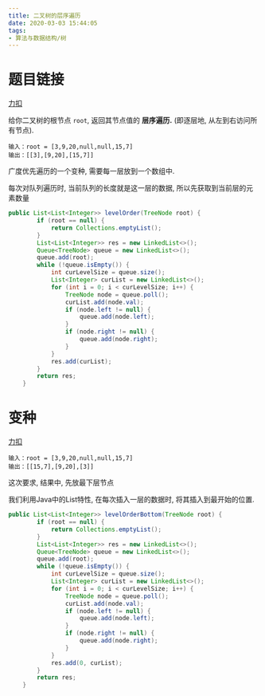 ```yaml
---
title: 二叉树的层序遍历
date: 2020-03-03 15:44:05
tags: 
- 算法与数据结构/树
---
```


# 题目链接

[力扣](https://leetcode-cn.com/problems/binary-tree-level-order-traversal/)


给你二叉树的根节点 `root`, 返回其节点值的 **层序遍历.** (即逐层地, 从左到右访问所有节点).

```
输入：root = [3,9,20,null,null,15,7]
输出：[[3],[9,20],[15,7]]
```

广度优先遍历的一个变种, 需要每一层放到一个数组中.

每次对队列遍历时, 当前队列的长度就是这一层的数据, 所以先获取到当前层的元素数量

```java
public List<List<Integer>> levelOrder(TreeNode root) {
		if (root == null) {
			return Collections.emptyList();
		}
		List<List<Integer>> res = new LinkedList<>();
		Queue<TreeNode> queue = new LinkedList<>();
		queue.add(root);
		while (!queue.isEmpty()) {
			int curLevelSize = queue.size();
			List<Integer> curList = new LinkedList<>();
			for (int i = 0; i < curLevelSize; i++) {
				TreeNode node = queue.poll();
				curList.add(node.val);
				if (node.left != null) {
					queue.add(node.left);
				}
				if (node.right != null) {
					queue.add(node.right);
				}
			}
			res.add(curList);
		}
		return res;
    }
```

# 变种

[力扣](https://leetcode-cn.com/problems/binary-tree-level-order-traversal-ii/)

```
输入：root = [3,9,20,null,null,15,7]
输出：[[15,7],[9,20],[3]]
```

这次要求, 结果中, 先放最下层节点

我们利用Java中的List特性, 在每次插入一层的数据时, 将其插入到最开始的位置.
```java
public List<List<Integer>> levelOrderBottom(TreeNode root) {
		if (root == null) {
			return Collections.emptyList();
		}
		List<List<Integer>> res = new LinkedList<>();
		Queue<TreeNode> queue = new LinkedList<>();
		queue.add(root);
		while (!queue.isEmpty()) {
			int curLevelSize = queue.size();
			List<Integer> curList = new LinkedList<>();
			for (int i = 0; i < curLevelSize; i++) {
				TreeNode node = queue.poll();
				curList.add(node.val);
				if (node.left != null) {
					queue.add(node.left);
				}
				if (node.right != null) {
					queue.add(node.right);
				}
			}
			res.add(0, curList);
		}
		return res;
	}
```

